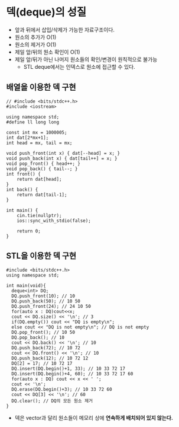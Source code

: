 # 덱(deque)의 성질
* 앞과 뒤에서 삽입/삭제가 가능한 자료구조이다.
* 원소의 추가가 O(1)
* 원소의 제거가 O(1)
* 제일 앞/뒤의 원소 확인이 O(1)
* 제일 앞/뒤가 아닌 나머지 원소들의 확인/변경이 원칙적으로 불가능
  + STL deque에서는 인덱스로 원소에 접근할 수 있다.


## 배열을 이용한 덱 구현

```
// #include <bits/stdc++.h>
#include <iostream>

using namespace std;
#define ll long long

const int mx = 1000005;
int dat[2*mx+1];
int head = mx, tail = mx;

void push_front(int x) { dat[--head] = x; }
void push_back(int x) { dat[tail++] = x; }
void pop_front() { head++; }
void pop_back() { tail--; }
int front() {
    return dat[head];
}
int back() {
    return dat[tail-1];
}

int main() {
    cin.tie(nullptr);
    ios::sync_with_stdio(false);
    
    return 0;
}
```

## STL을 이용한 덱 구현

```
#include <bits/stdc++.h>
using namespace std;

int main(void){
  deque<int> DQ;
  DQ.push_front(10); // 10
  DQ.push_back(50); // 10 50
  DQ.push_front(24); // 24 10 50
  for(auto x : DQ)cout<<x;
  cout << DQ.size() << '\n'; // 3
  if(DQ.empty()) cout << "DQ is empty\n";
  else cout << "DQ is not empty\n"; // DQ is not empty
  DQ.pop_front(); // 10 50
  DQ.pop_back(); // 10
  cout << DQ.back() << '\n'; // 10
  DQ.push_back(72); // 10 72
  cout << DQ.front() << '\n'; // 10
  DQ.push_back(12); // 10 72 12
  DQ[2] = 17; // 10 72 17
  DQ.insert(DQ.begin()+1, 33); // 10 33 72 17
  DQ.insert(DQ.begin()+4, 60); // 10 33 72 17 60
  for(auto x : DQ) cout << x << ' ';
  cout << '\n';
  DQ.erase(DQ.begin()+3); // 10 33 72 60
  cout << DQ[3] << '\n'; // 60
  DQ.clear(); // DQ의 모든 원소 제거
}
```

* 덱은 vector과 달리 원소들이 메모리 상에 __연속하게 배치되어 있지 않는다.__